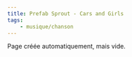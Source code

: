 ```yaml
---
title: Prefab Sprout - Cars and Girls
tags:
    - musique/chanson
---
```


Page créée automatiquement, mais vide.
